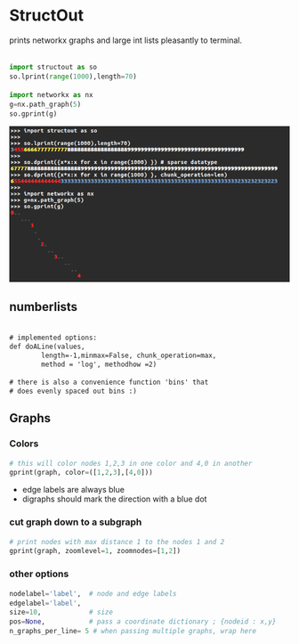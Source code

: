 # StructOut

prints networkx graphs and large int lists pleasantly to terminal. 



```python

import structout as so
so.lprint(range(1000),length=70)

import networkx as nx
g=nx.path_graph(5)
so.gprint(g)

```

![''](https://raw.githubusercontent.com/smautner/StructOut/master/example.png)

## numberlists 

```

# implemented options: 
def doALine(values,
        length=-1,minmax=False, chunk_operation=max, 
        method = 'log', methodhow =2)

# there is also a convenience function 'bins' that 
# does evenly spaced out bins :) 

```

## Graphs

### Colors

```python
# this will color nodes 1,2,3 in one color and 4,0 in another
gprint(graph, color=([1,2,3],[4,0]))
```

-  edge labels are always blue
-  digraphs should mark the direction with a blue dot 

### cut graph down to a subgraph 

```python
# print nodes with max distance 1 to the nodes 1 and 2 
gprint(graph, zoomlevel=1, zoomnodes=[1,2]) 
```


### other options 

```python
nodelabel='label',  # node and edge labels
edgelabel='label',
size=10,            # size
pos=None,           # pass a coordinate dictionary ; {nodeid : x,y} 
n_graphs_per_line= 5 # when passing multiple graphs, wrap here
```

